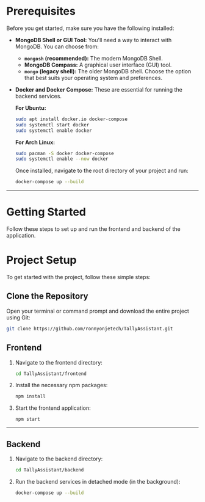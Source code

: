 # Prerequisites

Before you get started, make sure you have the following installed:

* **MongoDB Shell or GUI Tool:** You'll need a way to interact with MongoDB. You can choose from:
    * **`mongosh` (recommended):** The modern MongoDB Shell.
    * **MongoDB Compass:** A graphical user interface (GUI) tool.
    * **`mongo` (legacy shell):** The older MongoDB shell.
    Choose the option that best suits your operating system and preferences.

* **Docker and Docker Compose:** These are essential for running the backend services.

    **For Ubuntu:**
    ```bash
    sudo apt install docker.io docker-compose
    sudo systemctl start docker
    sudo systemctl enable docker
    ```

    **For Arch Linux:**
    ```bash
    sudo pacman -S docker docker-compose
    sudo systemctl enable --now docker
    ```

    Once installed, navigate to the root directory of your project and run:
    ```bash
    docker-compose up --build
    ```

---

# Getting Started

Follow these steps to set up and run the frontend and backend of the application.

# Project Setup

To get started with the project, follow these simple steps:

## Clone the Repository

Open your terminal or command prompt and download the entire project using Git:

```bash
git clone https://github.com/ronnyonjetech/TallyAssistant.git
```

## Frontend

1.  Navigate to the frontend directory:
    ```bash
    cd TallyAssistant/frontend
    ```
2.  Install the necessary npm packages:
    ```bash
    npm install
    ```
3.  Start the frontend application:
    ```bash
    npm start
    ```

---

## Backend

1.  Navigate to the backend directory:
    ```bash
    cd TallyAssistant/backend
    ```
2.  Run the backend services in detached mode (in the background):
    ```bash
    docker-compose up --build
    ```
